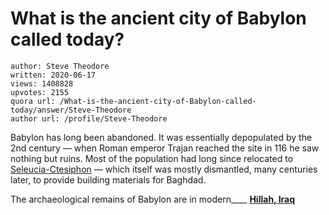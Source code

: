 # What is the ancient city of Babylon called today?

	author: Steve Theodore
	written: 2020-06-17
	views: 1408828
	upvotes: 2155
	quora url: /What-is-the-ancient-city-of-Babylon-called-today/answer/Steve-Theodore
	author url: /profile/Steve-Theodore


Babylon has long been abandoned. It was essentially depopulated by the 2nd century — when Roman emperor Trajan reached the site in 116 he saw nothing but ruins. Most of the population had long since relocated to [Seleucia-Ctesiphon](https://www.quora.com/What-happened-to-Seleucia-the-ancient-capital-city-of-the-Seleucids/answer/Steve-Theodore?ch=10&share=0d8cf88a&srid=zLvM) — which itself was mostly dismantled, many centuries later, to provide building materials for Baghdad.

The archaeological remains of Babylon are in modern____ __[Hillah, Iraq](https://www.atlasobscura.com/places/babylon)__ 

